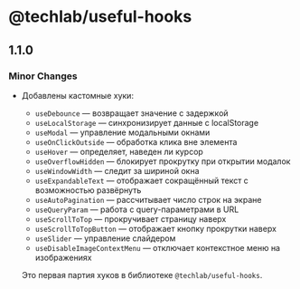# @techlab/useful-hooks

## 1.1.0

### Minor Changes

- Добавлены кастомные хуки:

  - `useDebounce` — возвращает значение с задержкой
  - `useLocalStorage` — синхронизирует данные с localStorage
  - `useModal` — управление модальными окнами
  - `useOnClickOutside` — обработка клика вне элемента
  - `useHover` — определяет, наведен ли курсор
  - `useOverflowHidden` — блокирует прокрутку при открытии модалок
  - `useWindowWidth` — следит за шириной окна
  - `useExpandableText` — отображает сокращённый текст с возможностью развёрнуть
  - `useAutoPagination` — рассчитывает число строк на экране
  - `useQueryParam` — работа с query-параметрами в URL
  - `useScrollToTop` — прокручивает страницу наверх
  - `useScrollToTopButton` — отображает кнопку прокрутки наверх
  - `useSlider` — управление слайдером
  - `useDisableImageContextMenu` — отключает контекстное меню на изображениях

  Это первая партия хуков в библиотеке `@techlab/useful-hooks`.
